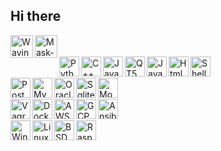 ## Hi there

<div>
    <img align="left" alt="Waving" width="36px" src="https://cdn.icon-icons.com/icons2/1465/PNG/512/384wavinghand2_100598.png" />
    <img align="left" alt="Mask-Covid19" width="36px" src="https://cdn.icon-icons.com/icons2/2252/PNG/512/avatar_man_health_mask_disease_icon_140104.png" />
<div/>

<br/>
<br/>

<div>
    <img align="left" alt="Python" width="32px" src="https://cdn.icon-icons.com/icons2/1381/PNG/512/python_94570.png" />
    <img align="left" alt="C++" width="32px" src="https://img.icons8.com/color/452/c-plus-plus-logo.png" />
    <img align="left" alt="Java" width="32px" src="https://cdn.icon-icons.com/icons2/81/PNG/256/java_15498.png" />
    <img align="left" alt="QT5" width="32px" src="https://cdn.icon-icons.com/icons2/159/PNG/256/qtconfig_qt4_qt_22393.png" />
    <img align="left" alt="JavaScript" width="32px" src="https://cdn.icon-icons.com/icons2/2108/PNG/512/javascript_icon_130900.png" />
    <img align="left" alt="Html" width="32px" src="https://cdn.icon-icons.com/icons2/2107/PNG/512/file_type_html_icon_130541.png" />
    <img align="left" alt="Shell" width="32px" src="https://cdn.icon-icons.com/icons2/39/PNG/128/terminal_Shell_6007.png" />
<div/>

<br/>
<br/>

<div>
    <img align="left" alt="Postgresql" width="32px" src="https://cdn.icon-icons.com/icons2/2699/PNG/512/postgresql_logo_icon_170835.png" />
    <img align="left" alt="MySql" width="32px" src="https://cdn.icon-icons.com/icons2/1381/PNG/512/mysqlworkbench_93532.png" />
    <img align="left" alt="Oracle" width="32px" src="https://cdn.icon-icons.com/icons2/2699/PNG/512/oracle_logo_icon_168918.png" />
    <img align="left" alt="Sqlite" width="32px" src="https://cdn.icon-icons.com/icons2/2107/PNG/512/file_type_sqlite_icon_130153.png" />
    <img align="left" alt="MongoDB" width="32px" src="https://cdn.icon-icons.com/icons2/2415/PNG/512/mongodb_original_logo_icon_146424.png" />
<div/>

<br/>
<br/>

<div>
    <img align="left" alt="Vagrant" width="32px" src="https://cdn.icon-icons.com/icons2/2415/PNG/512/vagrant_original_logo_icon_146314.png" />
    <img align="left" alt="Docker" width="32px" src="https://cdn.icon-icons.com/icons2/2407/PNG/512/docker_icon_146192.png" />
    <img align="left" alt="AWS" width="32px" src="https://cdn.icon-icons.com/icons2/101/PNG/256/aws_socialnetwork_17698.png" />
    <img align="left" alt="GCP" width="32px" src="https://cdn.icon-icons.com/icons2/2642/PNG/512/google_cloud_logo_icon_159333.png" />
    <img align="left" alt="Ansible" width="32px" src="https://cdn.icon-icons.com/icons2/2699/PNG/512/ansible_logo_icon_167875.png" />    
<div/>

<br/>
<br/>

<div>
    <img align="left" alt="Windows" width="32px" src="https://cdn.icon-icons.com/icons2/673/PNG/512/windows_icon-icons.com_60494.png" />
    <img align="left" alt="Linux" width="32px" src="https://cdn.icon-icons.com/icons2/2415/PNG/512/linux_original_logo_icon_146433.png" />
    <img align="left" alt="BSD" width="32px" src="https://upload.wikimedia.org/wikipedia/commons/thumb/4/40/Daemon-phk.svg/220px-Daemon-phk.svg.png" />
    <img align="left" alt="RaspberryPI" width="32px" src="https://cdn.icon-icons.com/icons2/2108/PNG/512/raspberry_pi_icon_130847.png" />
<div/>
